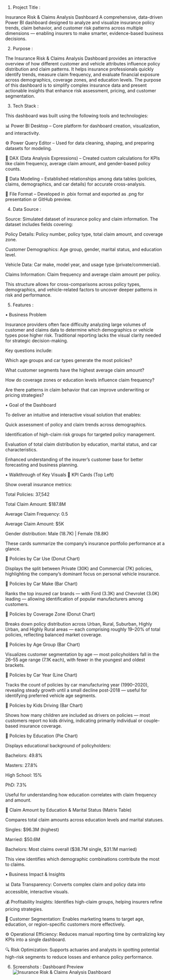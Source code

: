 1. Project Title :

Insurance Risk & Claims Analysis Dashboard
A comprehensive, data-driven Power BI dashboard designed to analyze and visualize insurance policy trends, claim behavior, and customer risk patterns across multiple dimensions — enabling insurers to make smarter, evidence-based business decisions.

2. Purpose :

The Insurance Risk & Claims Analysis Dashboard provides an interactive overview of how different customer and vehicle attributes influence policy distribution and claim patterns. It helps insurance professionals quickly identify trends, measure claim frequency, and evaluate financial exposure across demographics, coverage zones, and education levels.
The purpose of this dashboard is to simplify complex insurance data and present actionable insights that enhance risk assessment, pricing, and customer segmentation.

3. Tech Stack :

This dashboard was built using the following tools and technologies:

📊 Power BI Desktop – Core platform for dashboard creation, visualization, and interactivity.

⚙️ Power Query Editor – Used for data cleaning, shaping, and preparing datasets for modeling.

🧮 DAX (Data Analysis Expressions) – Created custom calculations for KPIs like claim frequency, average claim amount, and gender-based policy counts.

🧠 Data Modeling – Established relationships among data tables (policies, claims, demographics, and car details) for accurate cross-analysis.

📁 File Format – Developed in .pbix format and exported as .png for presentation or GitHub preview.

4. Data Source :

Source: Simulated dataset of insurance policy and claim information.
The dataset includes fields covering:

Policy Details: Policy number, policy type, total claim amount, and coverage zone.

Customer Demographics: Age group, gender, marital status, and education level.

Vehicle Data: Car make, model year, and usage type (private/commercial).

Claims Information: Claim frequency and average claim amount per policy.

This structure allows for cross-comparisons across policy types, demographics, and vehicle-related factors to uncover deeper patterns in risk and performance.

5. Features :

• Business Problem

Insurance providers often face difficulty analyzing large volumes of customer and claims data to determine which demographics or vehicle types pose higher risk. Traditional reporting lacks the visual clarity needed for strategic decision-making.

Key questions include:

Which age groups and car types generate the most policies?

What customer segments have the highest average claim amount?

How do coverage zones or education levels influence claim frequency?

Are there patterns in claim behavior that can improve underwriting or pricing strategies?

• Goal of the Dashboard

To deliver an intuitive and interactive visual solution that enables:

Quick assessment of policy and claim trends across demographics.

Identification of high-claim risk groups for targeted policy management.

Evaluation of total claim distribution by education, marital status, and car characteristics.

Enhanced understanding of the insurer’s customer base for better forecasting and business planning.

• Walkthrough of Key Visuals
🔹 KPI Cards (Top Left)

Show overall insurance metrics:

Total Policies: 37,542

Total Claim Amount: $187.8M

Average Claim Frequency: 0.5

Average Claim Amount: $5K

Gender distribution: Male (18.7K) | Female (18.8K)

These cards summarize the company’s insurance portfolio performance at a glance.

🔹 Policies by Car Use (Donut Chart)

Displays the split between Private (30K) and Commercial (7K) policies, highlighting the company’s dominant focus on personal vehicle insurance.

🔹 Policies by Car Make (Bar Chart)

Ranks the top insured car brands — with Ford (3.3K) and Chevrolet (3.0K) leading — allowing identification of popular manufacturers among customers.

🔹 Policies by Coverage Zone (Donut Chart)

Breaks down policy distribution across Urban, Rural, Suburban, Highly Urban, and Highly Rural areas — each comprising roughly 19–20% of total policies, reflecting balanced market coverage.

🔹 Policies by Age Group (Bar Chart)

Visualizes customer segmentation by age — most policyholders fall in the 26–55 age range (7.1K each), with fewer in the youngest and oldest brackets.

🔹 Policies by Car Year (Line Chart)

Tracks the count of policies by car manufacturing year (1990–2020), revealing steady growth until a small decline post-2018 — useful for identifying preferred vehicle age segments.

🔹 Policies by Kids Driving (Bar Chart)

Shows how many children are included as drivers on policies — most customers report no kids driving, indicating primarily individual or couple-based insurance coverage.

🔹 Policies by Education (Pie Chart)

Displays educational background of policyholders:

Bachelors: 49.8%

Masters: 27.8%

High School: 15%

PhD: 7.3%

Useful for understanding how education correlates with claim frequency and amount.

🔹 Claim Amount by Education & Marital Status (Matrix Table)

Compares total claim amounts across education levels and marital statuses.

Singles: $96.3M (highest)

Married: $50.6M

Bachelors: Most claims overall ($38.7M single, $31.1M married)

This view identifies which demographic combinations contribute the most to claims.

• Business Impact & Insights

📊 Data Transparency: Converts complex claim and policy data into accessible, interactive visuals.

💰 Profitability Insights: Identifies high-claim groups, helping insurers refine pricing strategies.

👥 Customer Segmentation: Enables marketing teams to target age, education, or region-specific customers more effectively.

⚙️ Operational Efficiency: Reduces manual reporting time by centralizing key KPIs into a single dashboard.

🔍 Risk Optimization: Supports actuaries and analysts in spotting potential high-risk segments to reduce losses and enhance policy performance.

6. Screenshots :
Dashboard Preview
![Insurance Risk & Claims Analysis Dashboard](https://raw.githubusercontent.com/adnanspartan/insurance-risk-analysis/main/assets/Snapshot%20of%20the%20Dashboard.png)
